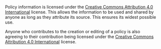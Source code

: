 Policy information is licensed under the [Creative Commons Attribution 4.0 International](http://creativecommons.org/licenses/by/4.0/) license.
This allows the information to be used and shared by anyone as long as they attribute its source.
This ensures its widest possible use.

Anyone who contributes to the creation or editing of a policy is also agreeing to their contribution
being licensed under the [Creative Commons Attribution 4.0 International](http://creativecommons.org/licenses/by/4.0/) license.
